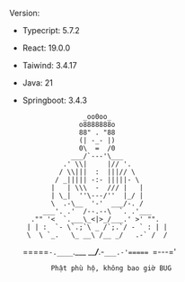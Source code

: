 Version:
- Typecript: 5.7.2
- React: 19.0.0
- Taiwind: 3.4.17
- Java: 21
- Springboot: 3.4.3



                     _oo0oo_
                    o8888888o
                    88" . "88
                    (| -_- |)
                    0\  =  /0
                  ___/`---'\___
                .' \\|     |// '.
               / \\|||  :  |||// \
              / _||||| -:- |||||- \
             |   | \\\  -  /// |   |
             | \_|  ''\---/''  |_/ |
             \  .-\__  '-'  ___/-. /
           ___'. .'  /--.--\  `. .'___
        ."" '<  `.___\_<|>_/___.' >' "".
       | | :  `- \`.;`\ _ /`;.`/ - ` : | |
       \  \ `_.   \_ __\ /__ _/   .-` /  /
   =====`-.____`.___ \_____/___.-`___.-'=====
                     `=---='
   ~~~~~~~~~~~~~~~~~~~~~~~~~~~~~~~~~~~~~~~~~~
          Phật phù hộ, không bao giờ BUG
   ~~~~~~~~~~~~~~~~~~~~~~~~~~~~~~~~~~~~~~~~~~